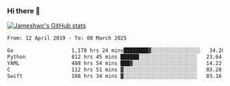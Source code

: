 ### Hi there 👋

[![Jameshwc's GitHub stats](https://github-readme-stats.vercel.app/api?username=jameshwc)](https://github.com/anuraghazra/github-readme-stats)

<!--START_SECTION:waka-->

```txt
From: 12 April 2019 - To: 08 March 2025

Go                   1,178 hrs 24 mins████████▓░░░░░░░░░░░░░░░░   34.28 %
Python               812 hrs 45 mins ██████░░░░░░░░░░░░░░░░░░░   23.64 %
YAML                 488 hrs 54 mins ███▓░░░░░░░░░░░░░░░░░░░░░   14.22 %
C                    112 hrs 51 mins ▓░░░░░░░░░░░░░░░░░░░░░░░░   03.28 %
Swift                108 hrs 34 mins ▓░░░░░░░░░░░░░░░░░░░░░░░░   03.16 %
```

<!--END_SECTION:waka-->